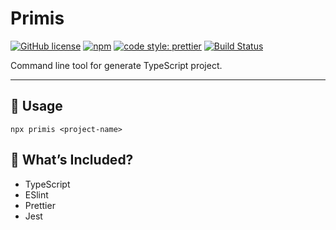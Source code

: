 # Primis

[![GitHub license](https://img.shields.io/badge/license-MIT-blue.svg)](https://github.com/aofleejay/primis/blob/master/LICENSE.md)
[![npm](https://img.shields.io/npm/v/primis.svg?color=blue)](https://www.npmjs.com/package/primis)
[![code style: prettier](https://img.shields.io/badge/code_style-prettier-ff69b4.svg)](https://github.com/prettier/prettier)
[![Build Status](https://travis-ci.org/aofleejay/primis.svg?branch=master)](https://travis-ci.org/aofleejay/primis)

Command line tool for generate TypeScript project.

<hr/>

## 🚀 Usage

```
npx primis <project-name>
```

## 🔧 What’s Included?

- TypeScript
- ESlint
- Prettier
- Jest
